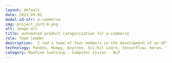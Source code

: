 ```yaml
---
layout: default
date: 2023-03-01
modal-id-str: e-commerce
img: project_card_0.png
alt: image-alt
title: automated product categorization for e-commerce
role: Team leader
description:  I led a team of four members in the development of an API-based web-service application backed by a multi-label classification model. Combining two NLP-supervised models and a CNN computer vision model trained on over 40K product samples, our ensemble model accurately predicted the best five business product categories out of 213 with a remarkable 82% top 1 accuracy and 98% top 5 accuracy.<br><br>  &nbsp;&nbsp;Applying Scrum methodology, I led weekly sprint planning and daily task delegation meetings, ensuring a smooth development process and timely completion of all tasks uploaded to a Trello Kanban board. By employing this methodology, my team and I were able to implement a multimodal classification model that exceeded the project's requirements of processing only textual elements of the products, thereby expanding the project's scope.<br> <br> &nbsp;&nbsp;Moreover, we developed custom metrics for evaluating our models' performance in capturing the hierarchical structure of labels. This allowed us to capture more subtle relationships between product categories and improve the accuracy of our model predictions. Finally, we developed a friendly-user interface for our API, allowing for easy integration into e-commerce platforms. 
technology: Pandas, Numpy, Anytree, Sci-Kit Learn, TensorFlow, Keras, TensorBoard, Docker, AWS (S3 and EC2), Flask
category: Machine learning - Computer vision - NLP  
---
```


